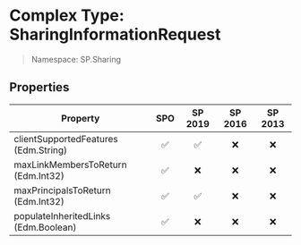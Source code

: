 # Complex Type: SharingInformationRequest

> Namespace: SP.Sharing

## Properties

Property | SPO | SP 2019 | SP 2016 | SP 2013
----------|:---:|:-------:|:-------:|:-------:
clientSupportedFeatures (Edm.String) | ✅ | ✅ | ❌ | ❌
maxLinkMembersToReturn (Edm.Int32) | ✅ | ❌ | ❌ | ❌
maxPrincipalsToReturn (Edm.Int32) | ✅ | ✅ | ❌ | ❌
populateInheritedLinks (Edm.Boolean) | ✅ | ❌ | ❌ | ❌